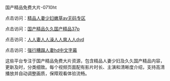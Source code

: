 国产精品免费大片-0710ht

点击访问：<a href="https://heiliaoow5kzm.pages.dev">精品人妻少妇嫩草av无码专区</a>

点击访问：<a href="https://heiliao2dmwwy.pages.dev">国产精品久久国产精品37p</a>

点击访问：<a href="https://heiliaoll4qsx.pages.dev">人人妻人人澡人人爽人人dvd</a>

点击访问：<a href="https://heiliaoe8ajia.pages.dev">强行糟蹋人妻hd中文字幕</a>

这些平台专注于国产精品免费大片资源，包含精品人妻少妇及久久国产精品内容，更新及时，分类细致。每个视频页面配有影片时长、主演和清晰度介绍，支持高清播放并自动调整画质，保障观看体验流畅。

<span style="display:none;">[Canonical link](https://github.com/toi20250710/toi5 ）</span>

